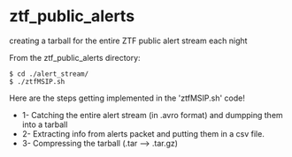 # ztf_public_alerts
creating a tarball for the entire ZTF public alert stream each night

From the ztf_public_alerts directory:

```
$ cd ./alert_stream/
$ ./ztfMSIP.sh
```

Here are the steps getting implemented in the 'ztfMSIP.sh' code! 
- 1- Catching the entire alert stream (in .avro format) and dumpping them into a tarball
- 2- Extracting info from alerts packet and putting them in a csv file.
- 3- Compressing the tarball (.tar --> .tar.gz)
